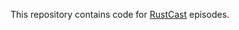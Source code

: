 This repository contains code for [RustCast](https://www.youtube.com/channel/UCZSy_LFJOtOPPcsE64KxDkw) episodes.

